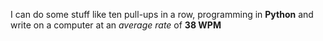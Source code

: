 I can do some stuff like ten pull-ups in a row, programming in **Python** and write on a computer at an *average rate* of **38 WPM**
